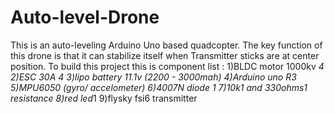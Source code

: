 # Auto-level-Drone
This is an auto-leveling Arduino Uno based quadcopter. The key function of this drone is that it can stabilize itself when Transmitter sticks are at center position.
To build this project this is component list :
1)BLDC motor 1000kv *4
2)ESC 30A *4 
3)lipo battery 11.1v (2200 - 3000mah)
4)Arduino uno R3
5)MPU6050 (gyro/ accelometer)
6)4007N diode *1
7)10k*1 and 330ohms*1 resistance
8)red led*1
9)flysky fsi6 transmitter

